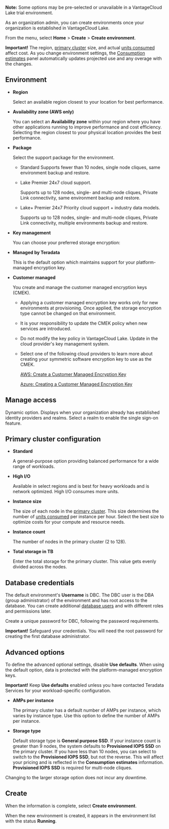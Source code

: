 **Note:** Some options may be pre-selected or unavailable in a VantageCloud Lake trial environment.

As an organization admin, you can create environments once your organization is established in VantageCloud Lake.

From the menu, select **Home** > **Create** > **Create environment**.

**Important!** The region, [primary cluster](isb1696461636881.md) size, and actual [units consumed](onj1682104977691.md) affect cost. As you change environment settings, the [Consumption estimates](aow1703107228725.md) panel automatically updates projected use and any overage with the changes.

## Environment


-   **Region**

    Select an available region closest to your location for best performance.


-   **Availability zone (AWS only)**

    You can select an **Availability zone** within your region where you have other applications running to improve performance and cost efficiency. Selecting the region closest to your physical location provides the best performance.


-   **Package**

    Select the support package for the environment.

    -   Standard Supports fewer than 10 nodes, single node cliques, same environment backup and restore.


    -   Lake Premier 24x7 cloud support.

        Supports up to 128 nodes, single- and multi-node cliques, Private Link connectivity, same environment backup and restore.


    -   Lake+ Premier 24x7 Priority cloud support + industry data models.

        Supports up to 128 nodes, single- and multi-node cliques, Private Link connectivity, multiple environments backup and restore.


-   **Key management**

    You can choose your preferred storage encryption:


-   **Managed by Teradata**

    This is the default option which maintains support for your platform-managed encryption key.


-   **Customer managed**

    You create and manage the customer managed encryption keys (CMEK).

    -   Applying a customer managed encryption key works only for new environments at provisioning. Once applied, the storage encryption type cannot be changed on that environment.


    -   It is your responsibility to update the CMEK policy when new services are introduced.


    -   Do not modify the key policy in VantageCloud Lake. Update in the cloud provider's key management system.


    -   Select one of the following cloud providers to learn more about creating your symmetric software encryption key to use as the CMEK.

        [AWS: Create a Customer Managed Encryption Key](https://docs.teradata.com/access/sources/dita/topic?dita:topicPath=qly1704828971494.dita&utm_source=console&utm_medium=iph)

        [Azure: Creating a Customer Managed Encryption Key](https://docs.teradata.com/access/sources/dita/topic?dita:topicPath=ayd1718750859566.dita&utm_source=console&utm_medium=iph)


## Manage access


Dynamic option. Displays when your organization already has established identity providers and realms. Select a realm to enable the single sign-on feature.

## Primary cluster configuration


-   **Standard**

    A general-purpose option providing balanced performance for a wide range of workloads.


-   **High I/O**

    Available in select regions and is best for heavy workloads and is network optimized. High I/O consumes more units.


-   **Instance size**

    The size of each node in the [primary cluster](nmr1658424425362.md). This size determines the number of [units consumed](tdv1682522711429.md) per instance per hour. Select the best size to optimize costs for your compute and resource needs.


-   **Instance count**

    The number of nodes in the primary cluster (2 to 128).


-   **Total storage in TB**

    Enter the total storage for the primary cluster. This value gets evenly divided across the nodes.


## Database credentials


The default environment's **Username** is DBC. The DBC user is the DBA (group administrator) of the environment and has root access to the database. You can create additional [database users](wxe1659392685092.md) and with different roles and permissions later.

Create a unique password for DBC, following the password requirements.

**Important!** Safeguard your credentials. You will need the root password for creating the first database administrator.

## Advanced options


To define the advanced optional settings, disable **Use defaults**. When using the default option, data is protected with the platform-managed encryption keys.

**Important!** Keep **Use defaults** enabled unless you have contacted Teradata Services for your workload-specific configuration.

-   **AMPs per instance**

    The primary cluster has a default number of AMPs per instance, which varies by instance type. Use this option to define the number of AMPs per instance.


-   **Storage type**

    Default storage type is **General purpose SSD**. If your instance count is greater than 9 nodes, the system defaults to **Provisioned IOPS SSD** on the primary cluster. If you have less than 10 nodes, you can select to switch to the **Provisioned IOPS SSD**, but not the reverse. This will affect your pricing and is reflected in the **Consumption estimates** information. **Provisioned IOPS SSD** is required for multi-node cliques.


Changing to the larger storage option does not incur any downtime.

## Create


When the information is complete, select **Create environment**.

When the new environment is created, it appears in the environment list with the status **Running**.

